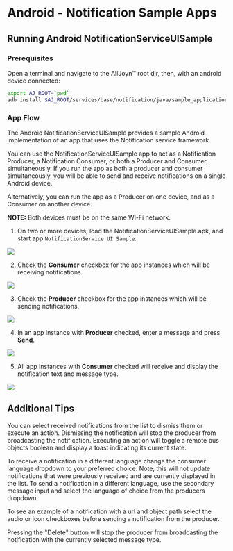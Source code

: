 # Android - Notification Sample Apps

## Running Android NotificationServiceUISample

### Prerequisites
Open a terminal and navigate to the AllJoyn&trade; root dir, then, with an android device connected:

```sh
export AJ_ROOT=`pwd`
adb install $AJ_ROOT/services/base/notification/java/sample_applications/android/NotificationServiceUISample/bin/NotificationServiceUISample.apk
```

### App Flow
The Android NotificationServiceUISample provides a sample 
Android implementation of an app that uses the Notification service framework.

You can use the NotificationServiceUISample app to act as a Notification Producer, a Notification Consumer, or both a Producer and Consumer, simultaneously.
If you run the app as both a producer and consumer simultaneously, you will be able to send and receive notifications on a single Android device.

Alternatively, you can run the app as a Producer on one device, and as a Consumer on another device.

**NOTE:** Both devices must be on the same Wi-Fi network.

1. On two or more devices, load the NotificationServiceUISample.apk, 
and start app `NotificationService UI Sample`.

  ![][1.StartScreen]

2. Check the **Consumer** checkbox for the app instances which will be receiving notifications.

  ![][2.CheckConsumerCheckbox]

3. Check the **Producer** checkbox for the app instances which will be sending notifications.

  ![][3.CheckProducerCheckbox]

4. In an app instance with **Producer** checked, enter a message and press **Send**.

  ![][4.ProducerSendsHelloWorld]

5. All app instances with **Consumer** checked will receive and 
display the notification text and message type.

  ![][5.ConsumerReceivesHelloWorld]

## Additional Tips
You can select received notifications from the list to dismiss them or execute an action. Dismissing the notification will stop
the producer from broadcasting the notification. Executing an action will toggle a remote bus objects boolean and display a toast indicating its current state.

To receive a notification in a different language change the consumer language dropdown to your preferred choice. Note, this will not update
notifications that were previously received and are currently displayed in the list.
To send a notification in a different language, use the secondary message input and select the language of choice from the producers dropdown.

To see an example of a notification with a url and object path select the audio or icon checkboxes before sending a notification from the producer.

Pressing the "Delete" button will stop the producer from broadcasting the notification with the currently selected message type.

[1.StartScreen]: /files/develop/run-sample-apps/android-notification-sample/1.StartScreen.png
[2.CheckConsumerCheckbox]: /files/develop/run-sample-apps/android-notification-sample/2.CheckConsumerCheckbox.png
[3.CheckProducerCheckbox]: /files/develop/run-sample-apps/android-notification-sample/3.CheckProducerCheckbox.png
[4.ProducerSendsHelloWorld]: /files/develop/run-sample-apps/android-notification-sample/4.ProducerSendsHelloWorld.png
[5.ConsumerReceivesHelloWorld]: /files/develop/run-sample-apps/android-notification-sample/5.ConsumerReceivesHelloWorld.png
